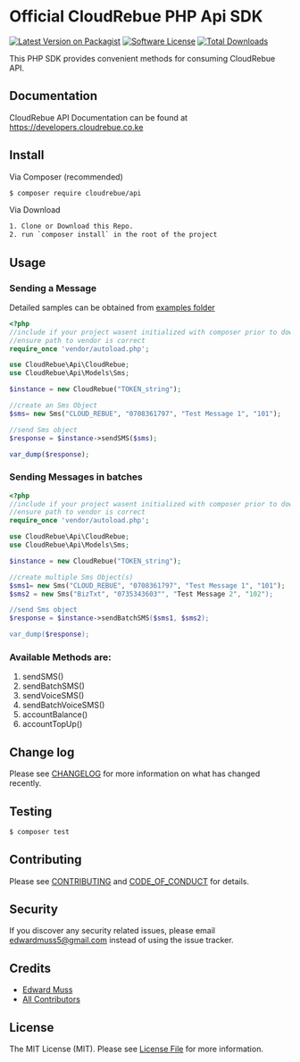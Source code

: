 # Official CloudRebue PHP Api SDK

[![Latest Version on Packagist][ico-version]][link-packagist]
[![Software License][ico-license]](LICENSE.md)
[![Total Downloads][ico-downloads]][link-downloads]

This PHP SDK provides convenient methods for consuming CloudRebue API.

## Documentation

CloudRebue API Documentation can be found at https://developers.cloudrebue.co.ke


## Install

Via Composer (recommended)

``` bash
$ composer require cloudrebue/api
```

Via Download

``` bash
1. Clone or Download this Repo.
2. run `composer install` in the root of the project
```

## Usage

### Sending a Message

Detailed samples can be obtained from [examples folder](examples)

``` php
<?php
//include if your project wasent initialized with composer prior to downloading.
//ensure path to vendor is correct
require_once 'vendor/autoload.php';

use CloudRebue\Api\CloudRebue;
use CloudRebue\Api\Models\Sms;

$instance = new CloudRebue("TOKEN_string");

//create an Sms Object
$sms= new Sms("CLOUD_REBUE", "0708361797", "Test Message 1", "101");

//send Sms object
$response = $instance->sendSMS($sms);

var_dump($response);

```

### Sending Messages in batches

``` php
<?php
//include if your project wasent initialized with composer prior to downloading.
//ensure path to vendor is correct
require_once 'vendor/autoload.php';

use CloudRebue\Api\CloudRebue;
use CloudRebue\Api\Models\Sms;

$instance = new CloudRebue("TOKEN_string");

//create multiple Sms Object(s)
$sms1= new Sms("CLOUD_REBUE", "0708361797", "Test Message 1", "101");
$sms2 = new Sms("BizTxt", "0735343603"", "Test Message 2", "102");

//send Sms object
$response = $instance->sendBatchSMS($sms1, $sms2);

var_dump($response);

```

### Available Methods are:

1.  sendSMS()
2.  sendBatchSMS()
3.  sendVoiceSMS()
4.  sendBatchVoiceSMS()
5.  accountBalance()
6.  accountTopUp()


## Change log

Please see [CHANGELOG](CHANGELOG.md) for more information on what has changed recently.

## Testing

``` bash
$ composer test
```

## Contributing

Please see [CONTRIBUTING](CONTRIBUTING.md) and [CODE_OF_CONDUCT](CODE_OF_CONDUCT.md) for details.

## Security

If you discover any security related issues, please email edwardmuss5@gmail.com instead of using the issue tracker.

## Credits

- [Edward Muss][link-author]
- [All Contributors][link-contributors]

## License

The MIT License (MIT). Please see [License File](LICENSE.md) for more information.

[ico-version]: https://img.shields.io/packagist/v/CloudRebue/Api.svg?style=flat-square
[ico-license]: https://img.shields.io/badge/license-MIT-brightgreen.svg?style=flat-square
[ico-downloads]: https://img.shields.io/packagist/dt/CloudRebue/Api.svg?style=flat-square

[link-packagist]: https://packagist.org/packages/cloudrebue/api
[link-downloads]: https://packagist.org/packages/cloudrebue/api
[link-author]: https://github.com/edwardmuss
[link-contributors]: ../../contributors
